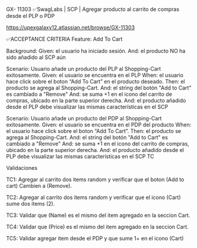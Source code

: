 GX- 11303 ✅SwagLabs | SCP | Agregar producto al carrito de compras desde el PLP o PDP

https://upexgalaxy12.atlassian.net/browse/GX-11303

✅ACCEPTANCE CRITERIA Feature: Add To Cart

Background: Given: el usuario ha iniciado sesión. And: el producto NO ha sido añadido al SCP aún

Scenario: Usuario añade un producto del PLP al Shopping-Cart exitosamente. Given: el usuario se encuentra en el PLP When: el usuario hace click sobre
el boton “Add To Cart” en el producto deseado. Then: el producto se agrega al Shopping-Cart. And: el string del botón "Add to Cart" es cambiado a
"Remove" And: se suma +1 en el icono del carrito de compras, ubicado en la parte superior derecha. And: el producto añadido desde el PLP debe
visualizar las mismas características en el SCP

Scenario: Usuario añade un producto del PDP al Shopping-Cart exitosamente. Given: el usuario se encuentra en el PDP del producto When: el usuario hace
click sobre el boton “Add To Cart”. Then: el producto se agrega al Shopping-Cart. And: el string del botón "Add to Cart" es cambiado a "Remove" And:
se suma +1 en el icono del carrito de compras, ubicado en la parte superior derecha. And: el producto añadido desde el PLP debe visualizar las mismas
características en el SCP TC

Validaciones

TC1: Agregar al carrito dos items random y verificar que el boton (Add to cart) Cambien a (Remove).

TC2: Agregar al carrito dos items random y verificar que el icono (Cart) sume dos items (2).

TC3: Validar que (Name) es el mismo del item agregado en la seccion Cart.

TC4: Validar que (Price) es el mismo del item agregado en la seccion Cart.

TC5: Validar agregar item desde el PDP y que sume 1+ en el icono (Cart)

